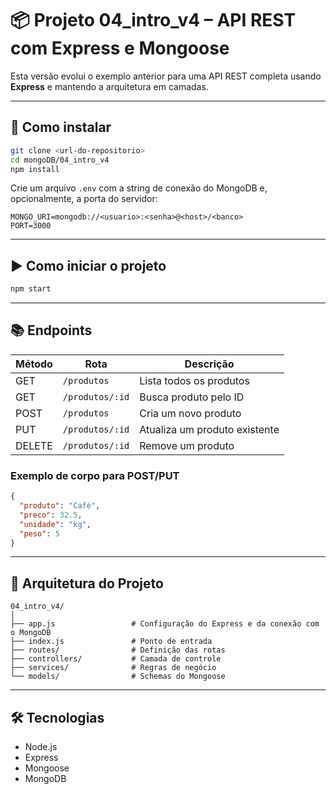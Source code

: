 # 📦 Projeto 04_intro_v4 – API REST com Express e Mongoose

Esta versão evolui o exemplo anterior para uma API REST completa usando **Express** e mantendo a arquitetura em camadas.

---

## 🚀 Como instalar

```bash
git clone <url-do-repositorio>
cd mongoDB/04_intro_v4
npm install
```

Crie um arquivo `.env` com a string de conexão do MongoDB e, opcionalmente, a porta do servidor:

```
MONGO_URI=mongodb://<usuario>:<senha>@<host>/<banco>
PORT=3000
```

---

## ▶️ Como iniciar o projeto

```bash
npm start
```

---

## 📚 Endpoints

| Método | Rota              | Descrição                       |
|--------|------------------|--------------------------------|
| GET    | `/produtos`       | Lista todos os produtos        |
| GET    | `/produtos/:id`   | Busca produto pelo ID          |
| POST   | `/produtos`       | Cria um novo produto           |
| PUT    | `/produtos/:id`   | Atualiza um produto existente  |
| DELETE | `/produtos/:id`   | Remove um produto              |

### Exemplo de corpo para POST/PUT

```json
{
  "produto": "Café",
  "preco": 32.5,
  "unidade": "kg",
  "peso": 5
}
```

---

## 🧠 Arquitetura do Projeto

```
04_intro_v4/
│
├── app.js                 # Configuração do Express e da conexão com o MongoDB
├── index.js               # Ponto de entrada
├── routes/                # Definição das rotas
├── controllers/           # Camada de controle
├── services/              # Regras de negócio
└── models/                # Schemas do Mongoose
```

---

## 🛠 Tecnologias

- Node.js
- Express
- Mongoose
- MongoDB

